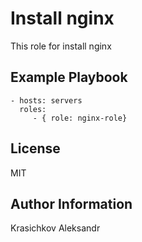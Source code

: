 Install nginx 
=========

This role for install nginx

Example Playbook
----------------

    - hosts: servers
      roles:
         - { role: nginx-role}

License
-------

MIT

Author Information
------------------

Krasichkov Aleksandr
